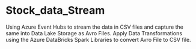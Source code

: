 # Stock_data_Stream

Using Azure Event Hubs to stream the data in CSV files and capture the same into Data Lake Storage as Avro Files.
Apply Data Transformations using the Azure DataBricks Spark Libraries to convert Avro File to CSV file.

